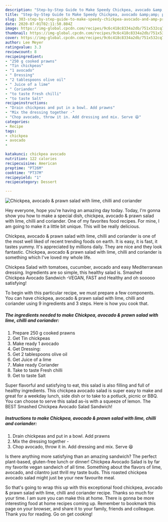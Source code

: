 ```yaml
---
description: "Step-by-Step Guide to Make Speedy Chickpea, avocado &amp;amp; prawn salad with lime, chilli and coriander"
title: "Step-by-Step Guide to Make Speedy Chickpea, avocado &amp;amp; prawn salad with lime, chilli and coriander"
slug: 303-step-by-step-guide-to-make-speedy-chickpea-avocado-and-amp-prawn-salad-with-lime-chilli-and-coriander
date: 2020-07-01T02:11:50.804Z
image: https://img-global.cpcdn.com/recipes/9c6c418c8334a2db/751x532cq70/chickpea-avocado-prawn-salad-with-lime-chilli-and-coriander-recipe-main-photo.jpg
thumbnail: https://img-global.cpcdn.com/recipes/9c6c418c8334a2db/751x532cq70/chickpea-avocado-prawn-salad-with-lime-chilli-and-coriander-recipe-main-photo.jpg
cover: https://img-global.cpcdn.com/recipes/9c6c418c8334a2db/751x532cq70/chickpea-avocado-prawn-salad-with-lime-chilli-and-coriander-recipe-main-photo.jpg
author: Lee Meyer
ratingvalue: 3.3
reviewcount: 8
recipeingredient:
- "250 g cooked prawns"
- "Tin chickpeas"
- "1 avocado"
- " Dressing"
- "2 tablespoons olive oil"
- " Juice of a lime"
- " Coriander"
- "to taste Fresh chilli"
- "to taste Salt"
recipeinstructions:
- "Drain chickpeas and put in a bowl. Add prawns"
- "Mix the dressing together -"
- "Chop avocado, throw it in. Add dressing and mix. Serve 😆"
categories:
- Recipe
tags:
- chickpea
- avocado
- 

katakunci: chickpea avocado  
nutrition: 122 calories
recipecuisine: American
preptime: "PT26M"
cooktime: "PT37M"
recipeyield: "1"
recipecategory: Dessert

---
```



![Chickpea, avocado &amp; prawn salad with lime, chilli and coriander](https://img-global.cpcdn.com/recipes/9c6c418c8334a2db/751x532cq70/chickpea-avocado-prawn-salad-with-lime-chilli-and-coriander-recipe-main-photo.jpg)

Hey everyone, hope you're having an amazing day today. Today, I'm gonna show you how to make a special dish, chickpea, avocado &amp; prawn salad with lime, chilli and coriander. One of my favorites food recipes. For mine, I am going to make it a little bit unique. This will be really delicious.

Chickpea, avocado &amp; prawn salad with lime, chilli and coriander is one of the most well liked of recent trending foods on earth. It is easy, it is fast, it tastes yummy. It's appreciated by millions daily. They are nice and they look fantastic. Chickpea, avocado &amp; prawn salad with lime, chilli and coriander is something which I've loved my whole life.

Chickpea Salad with tomatoes, cucumber, avocado and easy Mediterranean dressing. Ingredients are so simple, this healthy salad is. Smashed Chickpea Avocado Sandwich -VEGAN, FAST and Healthy and oh sooooo satisfying!


To begin with this particular recipe, we must prepare a few components. You can have chickpea, avocado &amp; prawn salad with lime, chilli and coriander using 9 ingredients and 3 steps. Here is how you cook that.

<!--inarticleads1-->

##### The ingredients needed to make Chickpea, avocado &amp; prawn salad with lime, chilli and coriander:

1. Prepare 250 g cooked prawns
1. Get Tin chickpeas
1. Make ready 1 avocado
1. Get  Dressing:
1. Get 2 tablespoons olive oil
1. Get  Juice of a lime
1. Make ready  Coriander
1. Take to taste Fresh chilli
1. Get to taste Salt


Super flavorful and satisfying to eat, this salad is also filling and full of healthy ingredients. This chickpea avocado salad is super easy to make and great for a weekday lunch, side dish or to take to a potluck, picnic or BBQ. You can choose to serve this salad as-is with a squeeze of lemon. The BEST Smashed Chickpea Avocado Salad Sandwich! 

<!--inarticleads2-->

##### Instructions to make Chickpea, avocado &amp; prawn salad with lime, chilli and coriander:

1. Drain chickpeas and put in a bowl. Add prawns
1. Mix the dressing together -
1. Chop avocado, throw it in. Add dressing and mix. Serve 😆


Is there anything more satisfying than an amazing sandwich? The perfect plant-based, gluten-free lunch or dinner! Chickpea Avocado Salad is by far my favorite vegan sandwich of all time. Something about the flavors of lime, avocado, and cilantro just thrill my taste buds. This roasted chickpea avocado salad might just be your new favourite meal. 

So that's going to wrap this up with this exceptional food chickpea, avocado &amp; prawn salad with lime, chilli and coriander recipe. Thanks so much for your time. I am sure you can make this at home. There is gonna be more interesting food at home recipes coming up. Remember to bookmark this page on your browser, and share it to your family, friends and colleague. Thank you for reading. Go on get cooking!

